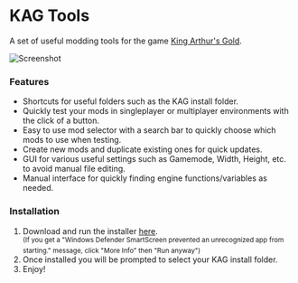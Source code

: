 # KAG Tools
A set of useful modding tools for the game [King Arthur's Gold](https://www.kag2d.com).

![Screenshot](http://i.imgur.com/l9GZo1R.png)

### Features
* Shortcuts for useful folders such as the KAG install folder.
* Quickly test your mods in singleplayer or multiplayer environments with the click of a button.
* Easy to use mod selector with a search bar to quickly choose which mods to use when testing.
* Create new mods and duplicate existing ones for quick updates.
* GUI for various useful settings such as Gamemode, Width, Height, etc. to avoid manual file editing.
* Manual interface for quickly finding engine functions/variables as needed.

### Installation
1. Download and run the installer [here](https://raw.githubusercontent.com/CalebChalmers/KAGTools/master/KAGTools/publish/setup.exe).  
<sup>(If you get a "Windows Defender SmartScreen prevented an unrecognized app from starting." message, click "More Info" then "Run anyway")</sup>
2. Once installed you will be prompted to select your KAG install folder.
3. Enjoy!

